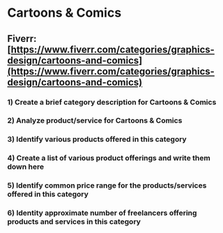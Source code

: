 # Cartoons & Comics
## Fiverr: [https://www.fiverr.com/categories/graphics-design/cartoons-and-comics](https://www.fiverr.com/categories/graphics-design/cartoons-and-comics)
### 1) Create a brief category description for Cartoons & Comics
### 2) Analyze product/service for Cartoons & Comics
### 3) Identify various products offered in this category
### 4) Create a list of various product offerings and write them down here
### 5) Identify common price range for the products/services offered in this category
### 6) Identity approximate number of freelancers offering products and services in this category
